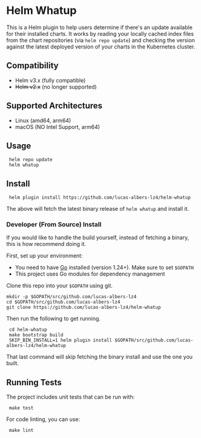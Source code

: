 # Helm Whatup

This is a Helm plugin to help users determine if there's an update available for their installed charts. It works by reading your locally cached index files from the chart repositories (via `helm repo update`) and checking the version against the latest deployed version of your charts in the Kubernetes cluster.

## Compatibility

- Helm v3.x (fully compatible)
- ~~Helm v2.x~~ (no longer supported)

## Supported Architectures

- Linux (amd64, arm64)
- macOS (NO Intel Support, arm64)

## Usage

```
 helm repo update
 helm whatup
```

## Install

```
 helm plugin install https://github.com/lucas-albers-lz4/helm-whatup
```

The above will fetch the latest binary release of `helm whatup` and install it.

### Developer (From Source) Install

If you would like to handle the build yourself, instead of fetching a binary,
this is how recommend doing it.

First, set up your environment:

- You need to have [Go](http://golang.org) installed (version 1.24+). Make sure to set `$GOPATH`
- This project uses Go modules for dependency management

Clone this repo into your `$GOPATH` using git.

```
mkdir -p $GOPATH/src/github.com/lucas-albers-lz4
cd $GOPATH/src/github.com/lucas-albers-lz4
git clone https://github.com/lucas-albers-lz4/helm-whatup
```

Then run the following to get running.

```
 cd helm-whatup
 make bootstrap build
 SKIP_BIN_INSTALL=1 helm plugin install $GOPATH/src/github.com/lucas-albers-lz4/helm-whatup
```

That last command will skip fetching the binary install and use the one you built.

## Running Tests

The project includes unit tests that can be run with:

```
 make test
```

For code linting, you can use:

```
 make lint
```
